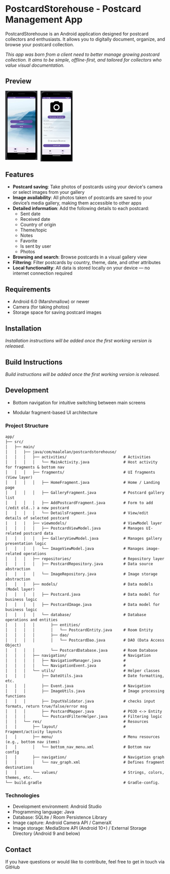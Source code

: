 # PostcardStorehouse - Postcard Management App

PostcardStorehouse is an Android application designed for postcard collectors and enthusiasts. 
It allows you to digitally document, organize, and browse your postcard collection.

_This app was born from a client need to better manage growing postcard collection. 
It aims to be simple, offline-first, and tailored for collectors who value visual documentation._

## Preview
<div style="display: flex; gap: 10px; align-items: flex-start;">
  <img src="documentation/photos/landingscreen.jpg" alt="Home screen" style="max-width: 20%;">
  <img src="documentation/photos/addpostcardscreen.jpg" alt="Add postcard screen" style="max-width: 20%;">
</div>

## Features

- **Postcard saving**: Take photos of postcards using your device's camera or select images from your gallery
- **Image availability**: All photos taken of postcards are saved to your device’s media gallery, making them accessible to other apps
- **Detailed information**: Add the following details to each postcard:
    - Sent date
    - Received date
    - Country of origin
    - Theme/topic
    - Notes
    - Favorite
    - Is sent by user
    - Photos
- **Browsing and search**: Browse postcards in a visual gallery view
- **Filtering**: Filter postcards by country, theme, date, and other attributes
- **Local functionality**: All data is stored locally on your device — no internet connection required

## Requirements

- Android 6.0 (Marshmallow) or newer
- Camera (for taking photos)
- Storage space for saving postcard images

## Installation

_Installation instructions will be added once the first working version is released._

## Build Instructions

_Build instructions will be added once the first working version is released._

## Development

- Bottom navigation for intuitive switching between main screens

- Modular fragment-based UI architecture

### Project Structure

```
app/
├── src/
│   ├── main/
│   │   ├── java/com/maalelan/postcardstorehouse/
│   │   │   ├── activities/                         # Activities
│   │   │   │   └── MainActivity.java               # Host activity for fragments & bottom nav
│   │   │   ├── fragments/                          # UI fragments (View layer)
│   │   │   │   ├── HomeFragment.java               # Home / Landing page
│   │   │   │   ├── GalleryFragment.java            # Postcard gallery list
│   │   │   │   ├── AddPostcardFragment.java        # Form to add (/edit old..) a new postcard
│   │   │   │   └── DetailsFragment.java            # View/edit details of selected postcard
|   |   |   ├── viewmodels/                         # ViewModel layer
│   │   │   │   ├── PostcardViewModel.java          # Manages UI-related postcard data
│   │   │   │   ├── GalleryViewModel.java           # Manages gallery presentation logic
│   │   │   │   └── ImageViewModel.java             # Manages image-related operations
│   │   │   ├── repositories/                       # Repository layer
│   │   │   │   ├── PostcardRepository.java         # Data source abstraction
│   │   │   │   └── ImageRepository.java            # Image storage abstraction
│   │   │   ├── models/                             # Data models (Model layer)
│   │   │   │   ├── Postcard.java                   # Data model for business logic
│   │   │   │   ├── PostcardImage.java              # Data model for business logic
│   │   │   │   └── database/                       # Database operations and entities
│   │   │   │       ├── entities/ 
│   │   │   │       │   └── PostcardEntity.java     # Room Entity
│   │   │   │       ├── dao/
│   │   │   │       │   └── PostcardDao.java        # DAO (Data Access Object)
│   │   │   │       └── PostcardDatabase.java       # Room Database
│   │   │   ├── navigation/                         # Navigation
│   │   │   │   ├── NavigationManager.java          # 
│   │   │   │   └── NavigationEvent.java            # 
│   │   │   └── utils/                              # Helper classes
|   │   │       ├── DateUtils.java                  # Date formatting, etc.
|   │   │       ├── Event.java                      # Navigation
│   │   │       ├── ImageUtils.java                 # Image processing functions
│   │   │       ├── InputValidator.java             # checks input formats, return true/false/error msg
│   │   │       ├── PostcardMapper.java             # POJO <-> Entity
│   │   │       └── PostcardFilterHelper.java       # Filtering logic
│   │   └── res/                                    # Resources
│   │       ├── layout/                             # Fragment/activity layouts
│   │       ├── menu/                               # Menu resources (e.g., bottom nav items)
│   │       │   └── bottom_nav_menu.xml             # Bottom nav config
│   │       ├── navigation/                         # Navigation graph
│   │       │   └── nav_graph.xml                   # Defines fragment destinations
│   │       └── values/                             # Strings, colors, themes, etc.
└── build.gradle                                    # Gradle-config.
```

### Technologies

- Development environment: Android Studio
- Programming language: Java
- Database: SQLite / Room Persistence Library
- Image capture: Android Camera API / CameraX
- Image storage: MediaStore API (Android 10+) / External Storage Directory (Android 9 and below)

## Contact

If you have questions or would like to contribute, feel free to get in touch via GitHub 
